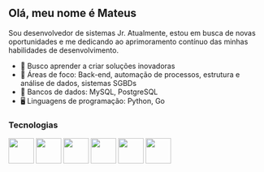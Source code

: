 ## Olá, meu nome é Mateus
Sou desenvolvedor de sistemas Jr. Atualmente, estou em busca de novas oportunidades e me dedicando ao aprimoramento contínuo das minhas habilidades de desenvolvimento.

- 🧠 Busco aprender a criar soluções inovadoras
- 🤖 Áreas de foco: Back-end, automação de processos, estrutura e análise de dados, sistemas SGBDs
- 📁 Bancos de dados: MySQL, PostgreSQL
- 🖥️ Linguagens de programação: Python, Go

### Tecnologias

<div diplay ='inine'>
<img width='50' height='50' src="https://cdn.jsdelivr.net/gh/devicons/devicon/icons/python/python-original.svg" />
<img width='50' height='50'  src="https://cdn.jsdelivr.net/gh/devicons/devicon/icons/pandas/pandas-original.svg" />
<img width='50' height='50'  src="https://cdn.jsdelivr.net/gh/devicons/devicon/icons/numpy/numpy-original.svg" />
<img width='50' height='50' src="https://cdn.jsdelivr.net/gh/devicons/devicon/icons/go/go-original.svg" />
<img width='50' height='50' src="https://cdn.jsdelivr.net/gh/devicons/devicon/icons/mysql/mysql-original.svg" />
<img width='50' height='50' src="https://cdn.jsdelivr.net/gh/devicons/devicon/icons/postgresql/postgresql-original.svg" />
<div>
          


